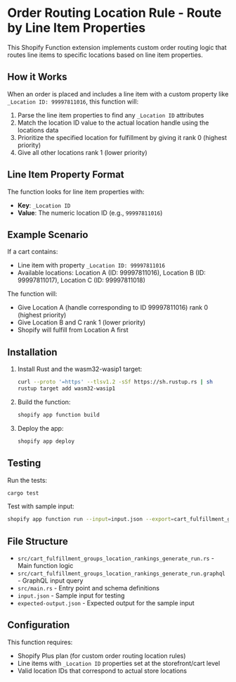 # Order Routing Location Rule - Route by Line Item Properties

This Shopify Function extension implements custom order routing logic that routes line items to specific locations based on line item properties.

## How it Works

When an order is placed and includes a line item with a custom property like `_Location ID: 99997811016`, this function will:

1. Parse the line item properties to find any `_Location ID` attributes
2. Match the location ID value to the actual location handle using the locations data
3. Prioritize the specified location for fulfillment by giving it rank 0 (highest priority)
4. Give all other locations rank 1 (lower priority)

## Line Item Property Format

The function looks for line item properties with:
- **Key**: `_Location ID` 
- **Value**: The numeric location ID (e.g., `99997811016`)

## Example Scenario

If a cart contains:
- Line item with property `_Location ID: 99997811016`
- Available locations: Location A (ID: 99997811016), Location B (ID: 99997811017), Location C (ID: 99997811018)

The function will:
- Give Location A (handle corresponding to ID 99997811016) rank 0 (highest priority)
- Give Location B and C rank 1 (lower priority)
- Shopify will fulfill from Location A first

## Installation

1. Install Rust and the wasm32-wasip1 target:
   ```bash
   curl --proto '=https' --tlsv1.2 -sSf https://sh.rustup.rs | sh
   rustup target add wasm32-wasip1
   ```

2. Build the function:
   ```bash
   shopify app function build
   ```

3. Deploy the app:
   ```bash
   shopify app deploy
   ```

## Testing

Run the tests:
```bash
cargo test
```

Test with sample input:
```bash
shopify app function run --input=input.json --export=cart_fulfillment_groups_location_rankings_generate_run
```

## File Structure

- `src/cart_fulfillment_groups_location_rankings_generate_run.rs` - Main function logic
- `src/cart_fulfillment_groups_location_rankings_generate_run.graphql` - GraphQL input query
- `src/main.rs` - Entry point and schema definitions
- `input.json` - Sample input for testing
- `expected-output.json` - Expected output for the sample input

## Configuration

This function requires:
- Shopify Plus plan (for custom order routing location rules)
- Line items with `_Location ID` properties set at the storefront/cart level
- Valid location IDs that correspond to actual store locations
